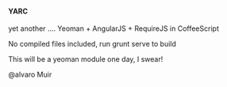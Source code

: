 #### YARC
yet another ....
Yeoman + AngularJS + RequireJS in CoffeeScript

No compiled files included, run grunt serve to build

This will be a yeoman module one day, I swear!



@alvaro Muir
